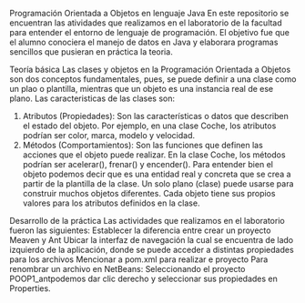 Programación Orientada a Objetos en lenguaje Java
En este repositorio se encuentran las atividades que realizamos en el laboratorio de la facultad para entender el entorno de lenguaje de programación.
El objetivo fue que el alumno conociera el manejo de datos en Java y elaborara programas sencillos que pusieran en práctica la teoria. 

Teoría básica
Las clases y objetos en la Programación Orientada a Objetos son dos conceptos fundamentales, pues, se puede definir a una clase como un plao o plantilla, mientras que un objeto es una instancia real de ese plano. 
Las caracteristicas de las clases son: 
  1. Atributos (Propiedades): Son las características o datos que describen el estado del objeto. Por ejemplo, en una clase Coche, los atributos podrían ser color, marca, modelo y velocidad.
  2. Métodos (Comportamientos): Son las funciones que definen las acciones que el objeto puede realizar. En la clase Coche, los métodos podrían ser acelerar(), frenar() y encender().
Para entender bien el objeto podemos decir que es una entidad real y concreta que se crea a partir de la plantilla de la clase. Un solo plano (clase) puede usarse para construir muchos objetos diferentes. Cada objeto tiene sus propios valores para los atributos definidos en la clase.

Desarrollo de la práctica
Las actividades que realizamos en el laboratorio fueron las siguientes: 
  Establecer la diferencia entre crear un proyecto Meaven y Ant
  Ubicar la interfaz de navegación la cual se encuentra de lado izquierdo de la aplicación, donde se puede acceder a distintas propiedades para los archivos
  Mencionar a pom.xml para realizar e proyecto 
  Para renombrar un archivo en NetBeans: Seleccionando el proyecto POOP1_antpodemos dar clic derecho y seleccionar sus propiedades en Properties.
